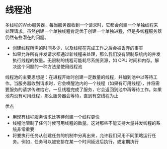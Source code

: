 # 线程池

多线程的Web服务器，每当服务器收到一个请求时，它都会创建一个单独线程来处理请求。虽然创建一个单独线程肯定优于创建一个单独进程，但是多线程服务器仍然有些潜在的问题。

- 创建线程所需的时间多少，以及线程在完成工作之后会被丢弃的事实
- 如果允许所有并发请求都通过新线程来处理，那么我们没有限制系统内的并发执行线程的数量。无限制的线程可能耗尽系统资源，如 CPU 时间和内存。解决这个问题的一种方法是使用线程池

线程池的主要思想是：在进程开始时创建一定数量的线程，并加到池中以等待工作。当服务器收到请求时，它会唤醒池内的一个线程（如果有可用线程），并将需要服务的请求传递给它。一旦线程完成了服务，它会返回到池中再等待工作。如果池内没有可用线程，那么服务器会等待，直到有空线程为止

优点

- 用现有线程服务请求比等待创建一个线程更快
- 线程池限制了任何时候可用线程的数量。这对那些不能支持大量并发线程的系统非常重要
- 将要执行任务从创建任务的机制中分离出来，允许我们采用不同策略运行任务。例如，任务可以被安排在某一个时间延迟后执行，或定期执行 
